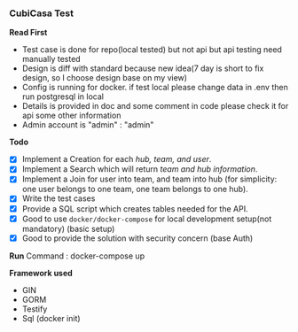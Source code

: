 ### CubiCasa Test

**Read First**

- Test case is done for repo(local tested) but not api but api testing need manually tested
- Design is diff with standard because new idea(7 day is short to fix design, so I choose design base on my view)
- Config is running for docker. if test local please change data in .env then run postgresql in local
- Details is provided in doc and some comment in code please check it for api some other information
- Admin account is "admin" : "admin"

**Todo**

- [x] Implement a Creation for each _hub, team, and user_.
- [x] Implement a Search which will return _team and hub information_.
- [x] Implement a Join for user into team, and team into hub (for simplicity: one user belongs to one team, one team
  belongs to one hub).
- [x] Write the test cases
- [x] Provide a SQL script which creates tables needed for the API.
- [x] Good to use `docker/docker-compose` for local development setup(not mandatory) (basic setup)
- [x] Good to provide the solution with security concern (base Auth)

**Run**
Command : docker-compose up

**Framework used**
- GIN
- GORM
- Testify
- Sql (docker init)
